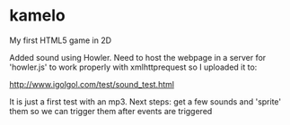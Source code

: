 kamelo
======

My first HTML5 game in 2D

Added sound using Howler. Need to host the webpage in a server for 'howler.js' to work properly with xmlhttprequest so I uploaded it to:

http://www.igolgol.com/test/sound_test.html

It is just a first test with an mp3. Next steps: get a few sounds and 'sprite' them so we can trigger them after events are triggered